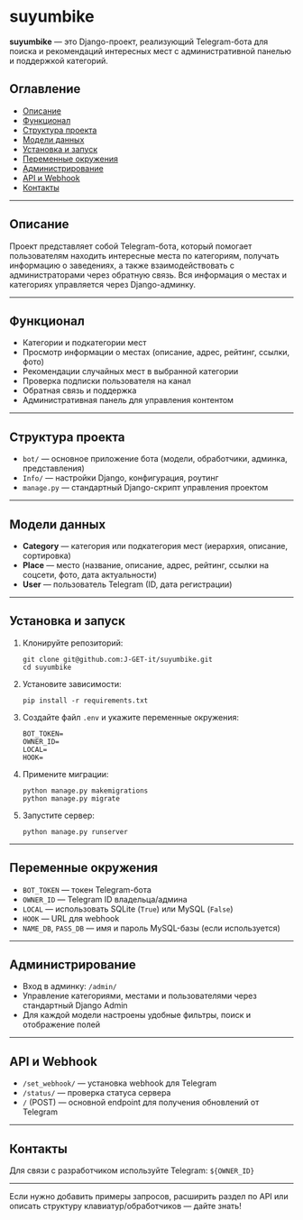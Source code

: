 # suyumbike

**suyumbike** — это Django-проект, реализующий Telegram-бота для поиска и рекомендаций интересных мест с административной панелью и поддержкой категорий.

## Оглавление

- [Описание](#описание)
- [Функционал](#функционал)
- [Структура проекта](#структура-проекта)
- [Модели данных](#модели-данных)
- [Установка и запуск](#установка-и-запуск)
- [Переменные окружения](#переменные-окружения)
- [Администрирование](#администрирование)
- [API и Webhook](#api-и-webhook)
- [Контакты](#контакты)

---

## Описание

Проект представляет собой Telegram-бота, который помогает пользователям находить интересные места по категориям, получать информацию о заведениях, а также взаимодействовать с администраторами через обратную связь. Вся информация о местах и категориях управляется через Django-админку.

---

## Функционал

- Категории и подкатегории мест
- Просмотр информации о местах (описание, адрес, рейтинг, ссылки, фото)
- Рекомендации случайных мест в выбранной категории
- Проверка подписки пользователя на канал
- Обратная связь и поддержка
- Административная панель для управления контентом

---

## Структура проекта

- `bot/` — основное приложение бота (модели, обработчики, админка, представления)
- `Info/` — настройки Django, конфигурация, роутинг
- `manage.py` — стандартный Django-скрипт управления проектом

---

## Модели данных

- **Category** — категория или подкатегория мест (иерархия, описание, сортировка)
- **Place** — место (название, описание, адрес, рейтинг, ссылки на соцсети, фото, дата актуальности)
- **User** — пользователь Telegram (ID, дата регистрации)

---

## Установка и запуск

1. Клонируйте репозиторий:
   ```
   git clone git@github.com:J-GET-it/suyumbike.git
   cd suyumbike
   ```

2. Установите зависимости:
   ```
   pip install -r requirements.txt
   ```

3. Создайте файл `.env` и укажите переменные окружения:
   ```
   BOT_TOKEN=
   OWNER_ID=
   LOCAL=
   HOOK=
   ```

4. Примените миграции:
   ```
   python manage.py makemigrations
   python manage.py migrate
   ```

5. Запустите сервер:
   ```
   python manage.py runserver
   ```

---

## Переменные окружения

- `BOT_TOKEN` — токен Telegram-бота
- `OWNER_ID` — Telegram ID владельца/админа
- `LOCAL` — использовать SQLite (`True`) или MySQL (`False`)
- `HOOK` — URL для webhook
- `NAME_DB`, `PASS_DB` — имя и пароль MySQL-базы (если используется)

---

## Администрирование

- Вход в админку: `/admin/`
- Управление категориями, местами и пользователями через стандартный Django Admin
- Для каждой модели настроены удобные фильтры, поиск и отображение полей

---

## API и Webhook

- `/set_webhook/` — установка webhook для Telegram
- `/status/` — проверка статуса сервера
- `/` (POST) — основной endpoint для получения обновлений от Telegram

---

## Контакты

Для связи с разработчиком используйте Telegram: `${OWNER_ID}`

---

Если нужно добавить примеры запросов, расширить раздел по API или описать структуру клавиатур/обработчиков — дайте знать!
